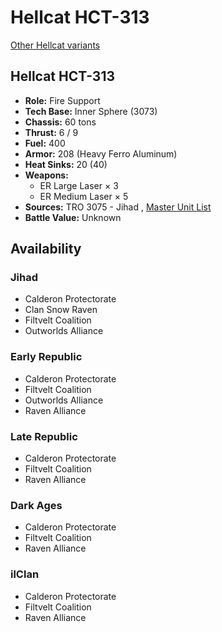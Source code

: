 # Hellcat HCT-313 

[Other Hellcat variants](../hellcat.md) 

## Hellcat HCT-313 

- **Role:** Fire Support 
- **Tech Base:** Inner Sphere (3073) 
- **Chassis:** 60 tons 
- **Thrust:** 6 / 9 
- **Fuel:** 400 
- **Armor:** 208 (Heavy Ferro Aluminum) 
- **Heat Sinks:** 20 (40) 
- **Weapons:** 
  - ER Large Laser × 3 
  - ER Medium Laser × 5 
- **Sources:** TRO 3075 - Jihad , [Master Unit List](http://masterunitlist.info/Unit/Details/4299) 
- **Battle Value:** Unknown 

## Availability 

### Jihad 

- Calderon Protectorate 
- Clan Snow Raven 
- Filtvelt Coalition 
- Outworlds Alliance 

### Early Republic 

- Calderon Protectorate 
- Filtvelt Coalition 
- Outworlds Alliance 
- Raven Alliance 

### Late Republic 

- Calderon Protectorate 
- Filtvelt Coalition 
- Raven Alliance 

### Dark Ages 

- Calderon Protectorate 
- Filtvelt Coalition 
- Raven Alliance 

### ilClan 

- Calderon Protectorate 
- Filtvelt Coalition 
- Raven Alliance 

